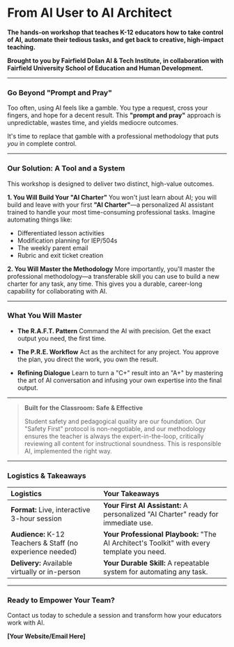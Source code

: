# **From AI User to AI Architect**

**The hands-on workshop that teaches K-12 educators how to take control of AI, automate their tedious tasks, and get back to creative, high-impact teaching.**

**Brought to you by Fairfield Dolan AI & Tech Institute, in collaboration with Fairfield University School of Education and Human Development.**

---

### **Go Beyond "Prompt and Pray"**

Too often, using AI feels like a gamble. You type a request, cross your fingers, and hope for a decent result. This **"prompt and pray"** approach is unpredictable, wastes time, and yields mediocre outcomes.

It's time to replace that gamble with a professional methodology that puts *you* in complete control.

---

### **Our Solution: A Tool and a System**

This workshop is designed to deliver two distinct, high-value outcomes.

**1. You Will Build Your "AI Charter"**
You won't just learn about AI; you will build and leave with your first **"AI Charter"**—a personalized AI assistant trained to handle your most time-consuming professional tasks. Imagine automating things like:

*   Differentiated lesson activities
*   Modification planning for IEP/504s
*   The weekly parent email
*   Rubric and exit ticket creation

**2. You Will Master the Methodology**
More importantly, you'll master the professional methodology—a transferable skill you can use to build a new charter for any task, any time. This gives you a durable, career-long capability for collaborating with AI.

---

### **What You Will Master**

*   **The R.A.F.T. Pattern**
    Command the AI with precision. Get the exact output you need, the first time.

*   **The P.R.E. Workflow**
    Act as the architect for any project. You approve the plan, you direct the work, you own the result.

*   **Refining Dialogue**
    Learn to turn a "C+" result into an "A+" by mastering the art of AI conversation and infusing your own expertise into the final output.

---

> **Built for the Classroom: Safe & Effective**
>
> Student safety and pedagogical quality are our foundation. Our "Safety First" protocol is non-negotiable, and our methodology ensures the teacher is always the expert-in-the-loop, critically reviewing all content for instructional soundness. This is responsible AI, implemented the right way.

---

### **Logistics & Takeaways**

| **Logistics**                                          | **Your Takeaways**                                          |
| :----------------------------------------------------- | :---------------------------------------------------------- |
| **Format:** Live, interactive 3-hour session           | **Your First AI Assistant:** A personalized "AI Charter" ready for immediate use. |
| **Audience:** K-12 Teachers & Staff (no experience needed) | **Your Professional Playbook:** "The AI Architect's Toolkit" with every template you need. |
| **Delivery:** Available virtually or in-person             | **Your Durable Skill:** A repeatable system for automating any task. |

---

### **Ready to Empower Your Team?**

Contact us today to schedule a session and transform how your educators work with AI.

**[Your Website/Email Here]**

